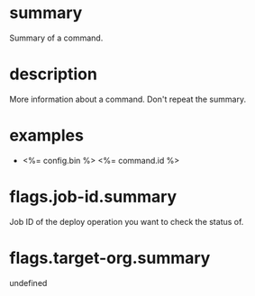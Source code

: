 # summary

Summary of a command.

# description

More information about a command. Don't repeat the summary.

# examples

- <%= config.bin %> <%= command.id %>

# flags.job-id.summary

Job ID of the deploy operation you want to check the status of.

# flags.target-org.summary

undefined
